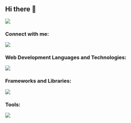 ## Hi there 👋
![](https://i.pinimg.com/originals/af/07/ed/af07ed777318ec7c474804dbf7afdffb.gif)


<h3 align="left">Connect with me:</h3>
 <a href="https://codepen.io/Ngawang-Choeden">
    <img src="https://skillicons.dev/icons?i=codepen" />
  </a>

<h3 align="left">Web Development Languages and Technologies:</h3>
 <a href="https://skillicons.dev">
    <img src="https://skillicons.dev/icons?i=js,html,css,php,mysql" />
  </a>

<h3 align="left">Frameworks and Libraries:</h3>
    <img src="https://skillicons.dev/icons?i=bootstrap,vue,symfony,nodejs" />

<h3 align="left">Tools:</h3>
    <img src="https://skillicons.dev/icons?i=vscode,figma,postman" />






